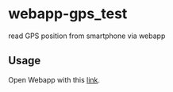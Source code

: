 # webapp-gps_test
read GPS position from smartphone via webapp

## Usage
Open Webapp with this [link](https://wago-enterprise-education.github.io/webapp-gps-test/).
